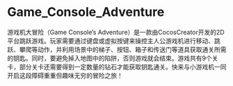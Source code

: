 # Game_Console_Adventure
游戏机大冒险（Game Console’s Adventure）是一款由CocosCreator开发的2D平台跳跃游戏。玩家需要通过键盘或虚拟按键来操控主人公游戏机进行移动、跳跃、攀爬等动作，并利用场景中的梯子、按钮、箱子和传送门等道具获取通关所需的钥匙。同时，要避免掉入地图中的陷阱，否则游戏就会结束。游戏共有9个关卡，部分关卡还需要得到一定数量的钻石才能获取钥匙通关。快来与小游戏机一同开启这段障碍重重但趣味无穷的冒险之旅！
